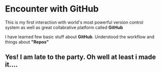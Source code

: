 # Encounter with GitHub

<p>This is my first interaction with world's most powerful version control system as well as great collabrative platform called <strong>GitHub</strong></p>

<p>I have learned few basic stuff about <strong>GitHub</strong>. Understood the workflow and things about  <strong>"Repos"</strong></p>

<h2>Yes! I am late to the party. Oh well at least i made it....</h2>
